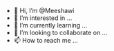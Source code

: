 - 👋 Hi, I’m @Meeshawi
- 👀 I’m interested in ...
- 🌱 I’m currently learning ...
- 💞️ I’m looking to collaborate on ...
- 📫 How to reach me ...

<!---
Meeshawi/Meeshawi is a ✨ special ✨ repository because its `README.md` (this file) appears on your GitHub profile.
You can click the Preview link to take a look at your changes.
--->
